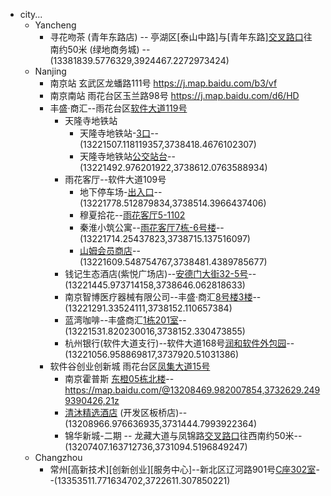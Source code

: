 - city...
    - Yancheng
        - 寻花吻茶 (青年东路店) -- 亭湖区[泰山中路]与[青年东路][交叉路口](https://j.map.baidu.com/12/0U0J)往南约50米 (绿地商务城) -- (13381839.5776329,3924467.2272973424)
    - Nanjing
        - 南京站 玄武区龙蟠路111号 https://j.map.baidu.com/b3/vf
        - 南京南站 雨花台区玉兰路98号 https://j.map.baidu.com/d6/HD
        - 丰盛·商汇--雨花台区[软件大道119号](https://j.map.baidu.com/6b/Y9N) 
            - 天隆寺地铁站
                - 天隆寺地铁站-[3口](https://j.map.baidu.com/4a/7wK)--(13221507.118119357,3738418.4676102307)
                - 天隆寺地铁站[公交站台](https://j.map.baidu.com/3f/FAyJ)--(13221492.976201922,3738612.0763588934)
            - 雨花客厅--软件大道109号 
                - 地下停车场-[出入口](https://j.map.baidu.com/89/N2fJ)--(13221778.512879834,3738514.3966437406)
                - 穆夏拾花--[雨花客厅5-1102](https://j.map.baidu.com/3b/yoyJ)
                - 秦淮小筑公寓--[雨花客厅7栋-6号楼](https://j.map.baidu.com/c4/toyJ)--(13221714.25437823,3738715.137516097)
                - [山姆会员商店](https://j.map.baidu.com/95/xj)--(13221609.548754767,3738481.4389785677)
            - 钱记生态酒店(紫悦广场店)--[安德门大街32-5号](https://j.map.baidu.com/3c/_nnJ)--(13221445.973714158,3738646.062818633)
            - 南京智博医疗器械有限公司--丰盛·商汇[8号楼3楼](https://j.map.baidu.com/7b/CXr)--(13221291.33524111,3738152.110657384)
            - 蓝湾咖啡--丰盛商汇[1栋201室](https://j.map.baidu.com/82/jFp)--(13221531.820230016,3738152.330473855)
            - 杭州银行(软件大道支行)--软件大道168号[润和软件外包园](https://j.map.baidu.com/0a/RYq)--(13221056.958869817,3737920.51031386)
        - 软件谷创业创新城 雨花台区[凤集大道15号](https://j.map.baidu.com/bf/E9u)
            - 南京霍普斯 [东橙05栋北楼](https://map.baidu.com/@13208490.92,3732607.65,19z)--https://map.baidu.com/@13208469.982007854,3732629.2499390426,21z
            - [清沐精选酒店](https://j.map.baidu.com/cc/avp) (开发区板桥店)--(13208966.976636935,3731444.7993922364) 
            - 锦华新城-二期 -- 龙藏大道与凤锦路[交叉路口](https://j.map.baidu.com/a0/aDy)往西南约50米--(13207407.163712736,3731094.5196849247)
    - Changzhou
        - 常州[高新技术][创新创业][服务中心]--新北区辽河路901号[C座302室](https://j.map.baidu.com/f2/VmD)--(13353511.771634702,3722611.307850221)
